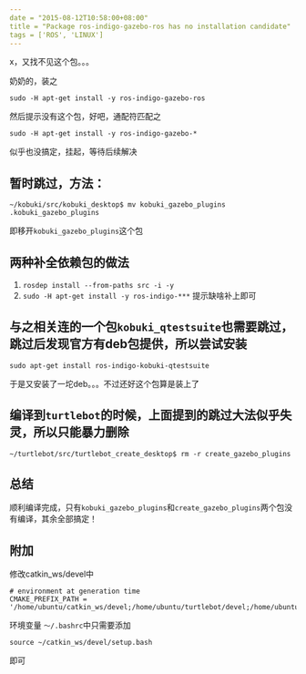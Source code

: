 ```yaml
---
date = "2015-08-12T10:58:00+08:00"
title = "Package ros-indigo-gazebo-ros has no installation candidate"
tags = ['ROS', 'LINUX']
---
```


x，又找不见这个包。。。

奶奶的，装之

`sudo -H apt-get install -y ros-indigo-gazebo-ros`

然后提示没有这个包，好吧，通配符匹配之

`sudo -H apt-get install -y ros-indigo-gazebo-*`

似乎也没搞定，挂起，等待后续解决

## 暂时跳过，方法：

`~/kobuki/src/kobuki_desktop$ mv kobuki_gazebo_plugins .kobuki_gazebo_plugins`

即移开`kobuki_gazebo_plugins`这个包

## 两种补全依赖包的做法

1.  `rosdep install --from-paths src -i -y`
2.  `sudo -H apt-get install -y ros-indigo-***` 提示缺啥补上即可

## 与之相关连的一个包`kobuki_qtestsuite`也需要跳过，跳过后发现官方有deb包提供，所以尝试安装

`sudo apt-get install ros-indigo-kobuki-qtestsuite`

于是又安装了一坨deb。。。不过还好这个包算是装上了

## 编译到`turtlebot`的时候，上面提到的跳过大法似乎失灵，所以只能暴力删除

`~/turtlebot/src/turtlebot_create_desktop$ rm -r create_gazebo_plugins`

## 总结

顺利编译完成，只有`kobuki_gazebo_plugins`和`create_gazebo_plugins`两个包没有编译，其余全部搞定！

## 附加

修改catkin_ws/devel中
```
# environment at generation time
CMAKE_PREFIX_PATH = '/home/ubuntu/catkin_ws/devel;/home/ubuntu/turtlebot/devel;/home/ubuntu/kobuki/devel;/home/ubuntu/rocon/devel;/opt/ros/indigo'.split(';')
```
环境变量
`～/.bashrc`中只需要添加

`source ~/catkin_ws/devel/setup.bash`

即可